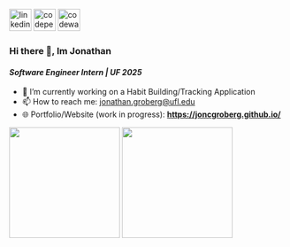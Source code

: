 [<img src='https://img.shields.io/badge/LinkedIn-0077B5?style=for-the-badge&logo=linkedin&logoColor=white' alt='linkedin' height='40'>](https://www.linkedin.com/in/jonathan-groberg/) 
[<img src='https://img.shields.io/badge/Codepen-000000?style=for-the-badge&logo=codepen&logoColor=white' alt='codepen' height='40'>](https://codepen.io/joncgroberg) 
[<img src='https://img.shields.io/badge/Codewars-B1361E?style=for-the-badge&logo=Codewars&logoColor=white' alt='codewars' height='40'>](https://www.codewars.com/users/JonCGroberg)  

### Hi there 👋, Im Jonathan 
#### _Software Engineer Intern_ _|_ _UF 2025_

- 🔭 I’m currently working on a Habit Building/Tracking Application 
- 📫 How to reach me: jonathan.groberg@ufl.edu
- 🌐 Portfolio/Website (work in progress): **https://joncgroberg.github.io/**

<div align=start>
  <img height=200  src="https://github-readme-stats.vercel.app/api/top-langs?username=joncgroberg&layout=compact&langs_count=8&theme=dark&hide_border=true" />
  <img height=200 src="https://github-readme-stats.vercel.app/api?username=joncgroberg&rank_icon=percentile&theme=dark&hide_border=true" />
</div>
